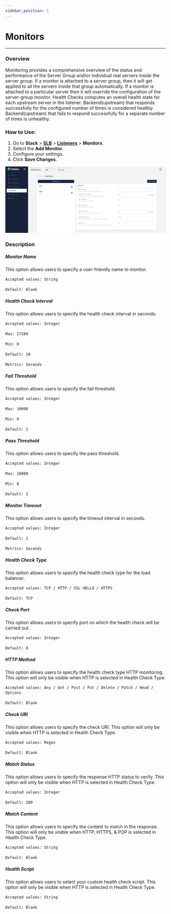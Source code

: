 ```yaml
---
sidebar_position: 5
---
```


# Monitors

---
### Overview
Monitoring provides a comprehensive overview of the status and performance of the Server Group  and/or individual real servers inside the server group. If a monitor is attached to a server group, then it will get applied to all the servers inside that group automatically. If a monitor is attached to a particular server then it will override the configuration of the server-group monitor. Health Checks computes an overall health state for each upstream server in the listener. Backend(upstream) that responds successfully for the configured number of times is considered healthy. Backend(upstream) that fails to respond successfully for a separate number of times is unhealthy.

### How to Use:

1. Go to **Stack** > [**SLB**](/enterprise/adc)  > [**Listeners**](./listeners.md) > **Monitors**.
2. Select the **Add Monitor**.
3. Configure your settings. 
4. Click **Save Changes**.

![monitor1](/img/adc/v7/docs/monitor.png)

### Description

##### **Monitor Name**

This option allows users to specify a user-friendly name to monitor.

    Accepted values: String

    Default: Blank 

##### **Health Check Interval**

This option allows users to specify the health check interval in seconds.

    Accepted values: Integer

    Max: 17280

    Min: 0

    Default: 10  

    Metrics: Seconds 

##### **Fail Threshold**

This option allows users to specify the fail threshold.

    Accepted values: Integer

    Max: 10000

    Min: 0

    Default: 1 

##### **Pass Threshold**

This option allows users to specify the pass threshold.

    Accepted values: Integer

    Max: 10000

    Min: 0

    Default: 1 

##### **Monitor Timeout**

This option allows users to specify the timeout interval in seconds.

    Accepted values: Integer

    Default: 1

    Metrics: Seconds 

##### **Health Check Type**

This option allows users to specify the health check type for the load balancer.

    Accepted values: TCP / HTTP / SSL HELLO / HTTPS

    Default: TCP  

##### **Check Port**

This option allows users to specify port on which the health check will be carried out. 

    Accepted values: Integer

    Default: 0 

##### **HTTP Method**
This option allows users to specify the health check type HTTP monitoring. This option will only be visible when HTTP is selected in Health Check Type.

    Accepted values: Any / Get / Post / Put / Delete / Patch / Head / Options 

    Default: Blank 

##### **Check URI**

This option allows users to specify the check URI. This option will only be visible when HTTP is selected in Health Check Type.

    Accepted values: Regex

    Default: Blank 

##### **Match Status**

This option allows users to specify the response HTTP status to verify. This option will only be visible when HTTP is selected in Health Check Type.

    Accepted values: Integer

    Default: 200

##### **Match Content**

This option allows users to specify the content to match in the response. This option will only be visible when HTTP, HTTPS, & POP is selected in Health Check Type.

    Accepted values: String

    Default: Blank 

##### **Health Script**

This option allows users to select your custom health check script. This option will only be visible when HTTP is selected in Health Check Type.

    Accepted values: String

    Default: Blank 

